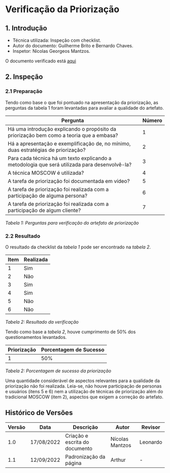 # Verificação da Priorização

## 1. Introdução

- Técnica utilizada: Inspeção com checklist.
- Autor do documento: Guilherme Brito e Bernardo Chaves.
- Inspetor: Nícolas Georgeos Mantzos.

O documento verificado está <a href="https://requisitos-de-software.github.io/2022.1-Notion/#/elicitacao/priorizacao">aqui</a>

## 2. Inspeção
### 2.1 Preparação

Tendo como base o que foi pontuado na apresentação da priorização, as perguntas da tabela 1 foram levantadas para avaliar a qualidade do artefato.

| Pergunta | Número |
| ----------------- | ----------- |
| Há uma introdução explicando o propósito da priorização bem como a teoria que a embasa? | 1 
| Há a apresentação e exemplificação de, no mínimo, duas estratégias de priorização? |    2 
| Para cada técnica há um texto explicando a metodologia que será utilizada para desenvolvê-la? |    3
| A técnica MOSCOW é utilizada?  |    4
| A tarefa de priorização foi documentada em vídeo? |    5
| A tarefa de priorização foi realizada com a participação de alguma persona? |    6
| A tarefa de priorização foi realizada com a participação de algum cliente? |    7

*Tabela 1: Perguntas para verificação do artefato de priorização*

### 2.2 Resultado

O resultado da checklist da *tabela 1* pode ser encontrado na *tabela 2*.

| Item | Realizada |
| ----------------- | ----------- |
| 1                 |    Sim      |
| 2                 |    Não      |
| 3                 |    Sim      |
| 4                 |    Sim      |
| 5                 |    Não      |
| 6                 |    Não      |

*Tabela 2: Resultado da verificação*


Tendo como base a *tabela 2*, houve cumprimento de 50% dos questionamentos levantados.

| Priorização | Porcentagem de Sucesso |
| --- | --- |
| 1 | 50% |

*Tabela 2: Porcentagem de sucesso da priorização*

Uma quantidade considerável de aspectos relevantes para a qualidade da priorização não foi realizada. Leia-se, não houve participação de personas e usuários (itens 5 e 6)
nem a utilização de técnicas de priorização além do tradicional MOSCOW (item 2), aspectos que exigem a correção do artefato.

## Histórico de Versões
| Versão   | Data       | Descrição                      | Autor             | Revisor  |
|----------|------------|--------------------------------|-------------------|----------|
| 1.0      | 17/08/2022 | Criação e escrita do documento | Nícolas Mantzos   | Leonardo |
| 1.1      | 12/09/2022 | Padronização da página |Arthur | -    |